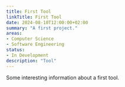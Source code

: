 ```yaml
---
title: First Tool
linkTitle: First Tool
date: 2024-08-10T12:00:00+02:00
summary: "A first project."
areas:
- Computer Science
- Software Engineering
status:
- In Development
description: "Tool"
---
```


Some interesting information about a first tool.